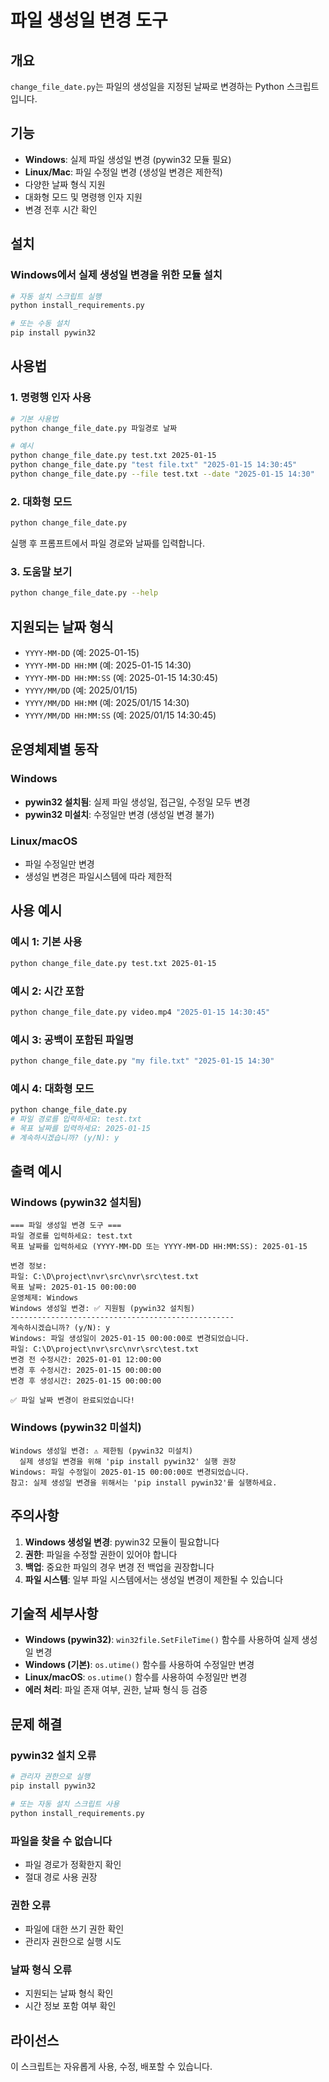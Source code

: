 # 파일 생성일 변경 도구

## 개요

`change_file_date.py`는 파일의 생성일을 지정된 날짜로 변경하는 Python 스크립트입니다.

## 기능

- **Windows**: 실제 파일 생성일 변경 (pywin32 모듈 필요)
- **Linux/Mac**: 파일 수정일 변경 (생성일 변경은 제한적)
- 다양한 날짜 형식 지원
- 대화형 모드 및 명령행 인자 지원
- 변경 전후 시간 확인

## 설치

### Windows에서 실제 생성일 변경을 위한 모듈 설치

```bash
# 자동 설치 스크립트 실행
python install_requirements.py

# 또는 수동 설치
pip install pywin32
```

## 사용법

### 1. 명령행 인자 사용

```bash
# 기본 사용법
python change_file_date.py 파일경로 날짜

# 예시
python change_file_date.py test.txt 2025-01-15
python change_file_date.py "test file.txt" "2025-01-15 14:30:45"
python change_file_date.py --file test.txt --date "2025-01-15 14:30"
```

### 2. 대화형 모드

```bash
python change_file_date.py
```

실행 후 프롬프트에서 파일 경로와 날짜를 입력합니다.

### 3. 도움말 보기

```bash
python change_file_date.py --help
```

## 지원되는 날짜 형식

- `YYYY-MM-DD` (예: 2025-01-15)
- `YYYY-MM-DD HH:MM` (예: 2025-01-15 14:30)
- `YYYY-MM-DD HH:MM:SS` (예: 2025-01-15 14:30:45)
- `YYYY/MM/DD` (예: 2025/01/15)
- `YYYY/MM/DD HH:MM` (예: 2025/01/15 14:30)
- `YYYY/MM/DD HH:MM:SS` (예: 2025/01/15 14:30:45)

## 운영체제별 동작

### Windows
- **pywin32 설치됨**: 실제 파일 생성일, 접근일, 수정일 모두 변경
- **pywin32 미설치**: 수정일만 변경 (생성일 변경 불가)

### Linux/macOS
- 파일 수정일만 변경
- 생성일 변경은 파일시스템에 따라 제한적

## 사용 예시

### 예시 1: 기본 사용
```bash
python change_file_date.py test.txt 2025-01-15
```

### 예시 2: 시간 포함
```bash
python change_file_date.py video.mp4 "2025-01-15 14:30:45"
```

### 예시 3: 공백이 포함된 파일명
```bash
python change_file_date.py "my file.txt" "2025-01-15 14:30"
```

### 예시 4: 대화형 모드
```bash
python change_file_date.py
# 파일 경로를 입력하세요: test.txt
# 목표 날짜를 입력하세요: 2025-01-15
# 계속하시겠습니까? (y/N): y
```

## 출력 예시

### Windows (pywin32 설치됨)
```
=== 파일 생성일 변경 도구 ===
파일 경로를 입력하세요: test.txt
목표 날짜를 입력하세요 (YYYY-MM-DD 또는 YYYY-MM-DD HH:MM:SS): 2025-01-15

변경 정보:
파일: C:\D\project\nvr\src\nvr\src\test.txt
목표 날짜: 2025-01-15 00:00:00
운영체제: Windows
Windows 생성일 변경: ✅ 지원됨 (pywin32 설치됨)
--------------------------------------------------
계속하시겠습니까? (y/N): y
Windows: 파일 생성일이 2025-01-15 00:00:00로 변경되었습니다.
파일: C:\D\project\nvr\src\nvr\src\test.txt
변경 전 수정시간: 2025-01-01 12:00:00
변경 후 수정시간: 2025-01-15 00:00:00
변경 후 생성시간: 2025-01-15 00:00:00

✅ 파일 날짜 변경이 완료되었습니다!
```

### Windows (pywin32 미설치)
```
Windows 생성일 변경: ⚠️ 제한됨 (pywin32 미설치)
  실제 생성일 변경을 위해 'pip install pywin32' 실행 권장
Windows: 파일 수정일이 2025-01-15 00:00:00로 변경되었습니다.
참고: 실제 생성일 변경을 위해서는 'pip install pywin32'를 실행하세요.
```

## 주의사항

1. **Windows 생성일 변경**: pywin32 모듈이 필요합니다
2. **권한**: 파일을 수정할 권한이 있어야 합니다
3. **백업**: 중요한 파일의 경우 변경 전 백업을 권장합니다
4. **파일 시스템**: 일부 파일 시스템에서는 생성일 변경이 제한될 수 있습니다

## 기술적 세부사항

- **Windows (pywin32)**: `win32file.SetFileTime()` 함수를 사용하여 실제 생성일 변경
- **Windows (기본)**: `os.utime()` 함수를 사용하여 수정일만 변경
- **Linux/macOS**: `os.utime()` 함수를 사용하여 수정일만 변경
- **에러 처리**: 파일 존재 여부, 권한, 날짜 형식 등 검증

## 문제 해결

### pywin32 설치 오류
```bash
# 관리자 권한으로 실행
pip install pywin32

# 또는 자동 설치 스크립트 사용
python install_requirements.py
```

### 파일을 찾을 수 없습니다
- 파일 경로가 정확한지 확인
- 절대 경로 사용 권장

### 권한 오류
- 파일에 대한 쓰기 권한 확인
- 관리자 권한으로 실행 시도

### 날짜 형식 오류
- 지원되는 날짜 형식 확인
- 시간 정보 포함 여부 확인

## 라이선스

이 스크립트는 자유롭게 사용, 수정, 배포할 수 있습니다. 